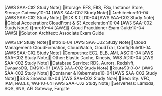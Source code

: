 

[AWS SAA-C02 Study Note] 🥑Storage: EFS, EBS, FSx, Instance Store, Storage Gateway10-04
[AWS SAA-C02 Study Note]🥑 Architecture10-04
[AWS SAA-C02 Study Note] 🥑SDK & CLI10-04
[AWS SAA-C02 Study Note] 🥑Global Acceleration: CloudFront & S3 Acceleration10-04
[AWS SAA-C02 Study Note] I🥑ntro10-04
[AWS]🥑 Cloud Practitioner Exam Guide10-04
[AWS] 🥑Solution Architect: Associate Exam Guide


[AWS CP Study Note] 🥑Intro10-04
[AWS SAA-C02 Study Note] 🥑Cloud Management: CloudFormation, CloudWatch, CloudTrail, ConfigRule10-04
[AWS SAA-C02 Study Note] 🥑Computing: EC2, ELB, AMI, ASG10-04
[AWS SAA-C02 Study Note]🥑 Other: Elastic Cache, Kinesis, AWS AD10-04
[AWS SAA-C02 Study Note] 🥑Database Service: RDS, Aurora, Redshift, DynamoDB, DMS10-04
[AWS SAA-C02 Study Note] 🥑Route5310-04
[AWS SAA-C02 Study Note] 🥑Container & Kubernetes10-04
[AWS SAA-C02 Study Note] 🥑S3 & Snowball10-04
[AWS SAA-C02 Study Note] 🥑Security: VPC, IAM, NACLs, WAF10-04
[AWS SAA-C02 Study Note] 🥑Serverless: Lambda, SQS, SNS, API Gateway, Fargate